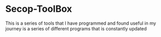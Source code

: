 # Secop-ToolBox
This is a series of tools that I have programmed and found useful in my journey is a series of different programs that is constantly updated
